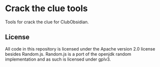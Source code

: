 # Crack the clue tools

Tools for crack the clue for ClubObsidian.

## License 

All code in this repository is licensed under the
Apache version 2.0 license besides Random.js.
Random.js is a port of the openjdk random implementation
and as such is licensed under gplv3.